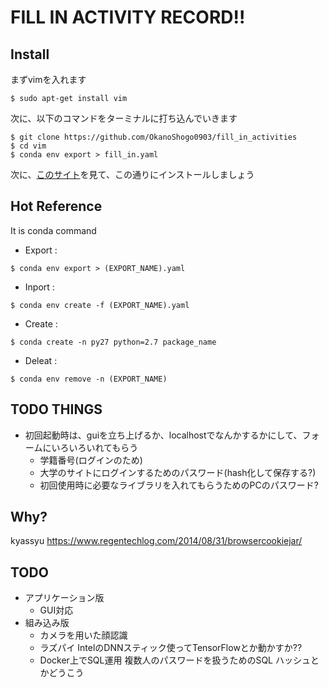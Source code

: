 # FILL IN ACTIVITY RECORD!!
## Install  
まずvimを入れます  
~~~
$ sudo apt-get install vim
~~~
次に、以下のコマンドをターミナルに打ち込んでいきます
~~~
$ git clone https://github.com/OkanoShogo0903/fill_in_activities
$ cd vim
$ conda env export > fill_in.yaml
~~~
次に、[このサイト](http://vaaaaaanquish.hatenablog.com/entry/2017/06/06/194546)を見て、この通りにインストールしましょう

## Hot Reference  
It is conda command 

* Export : 
~~~
$ conda env export > (EXPORT_NAME).yaml
~~~
* Inport : 
~~~
$ conda env create -f (EXPORT_NAME).yaml
~~~
* Create :
~~~
$ conda create -n py27 python=2.7 package_name
~~~
* Deleat :
~~~
$ conda env remove -n (EXPORT_NAME)
~~~

## TODO THINGS
- 初回起動時は、guiを立ち上げるか、localhostでなんかするかにして、フォームにいろいろいれてもらう
  - 学籍番号(ログインのため)
  - 大学のサイトにログインするためのパスワード(hash化して保存する?)
  - 初回使用時に必要なライブラリを入れてもらうためのPCのパスワード?
## Why?
kyassyu
https://www.regentechlog.com/2014/08/31/browsercookiejar/

## TODO
- アプリケーション版
  - GUI対応
- 組み込み版
  - カメラを用いた顔認識
  - ラズパイ
    IntelのDNNスティック使ってTensorFlowとか動かすか??
  - Docker上でSQL運用
    複数人のパスワードを扱うためのSQL
    ハッシュとかどうこう
